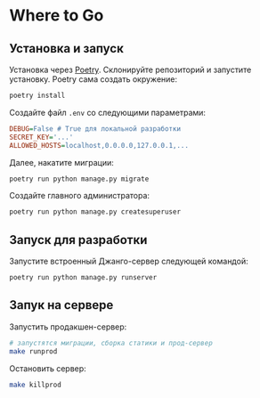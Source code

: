 # Where to Go

## Установка и запуск
Установка через [Poetry](https://python-poetry.org). Склонируйте репозиторий и запустите установку. Poetry сама создать окружение:

```sh
poetry install
```

Создайте файл `.env` со следующими параметрами:

```ini
DEBUG=False # True для локальной разработки
SECRET_KEY='...'
ALLOWED_HOSTS=localhost,0.0.0.0,127.0.0.1,...
```

Далее, накатите миграции:

```sh
poetry run python manage.py migrate
```

Создайте главного администратора:

```sh
poetry run python manage.py createsuperuser
```

## Запуск для разработки
Запустите встроенный Джанго-сервер следующей командой:

```sh
poetry run python manage.py runserver
```

## Запук на сервере
Запустить продакшен-сервер:

```sh
# запустятся миграции, сборка статики и прод-сервер
make runprod
```

Остановить сервер:

```sh
make killprod
```
